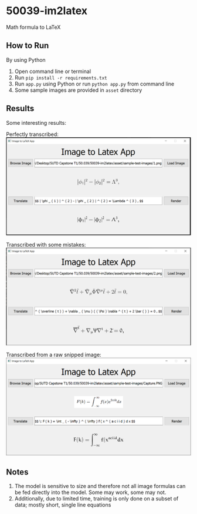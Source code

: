 # 50039-im2latex

Math formula to LaTeX

## How to Run

By using Python
1. Open command line or terminal
2. Run `pip install -r requirements.txt`
3. Run `app.py` using Python or run `python app.py` from command line
4. Some sample images are provided in `asset` directory

## Results

Some interesting results:

Perfectly transcribed:
![perfect](asset/result-1.PNG)

Transcribed with some mistakes:
![some-mistakes](asset/result-2.PNG)

Transcribed from a raw snipped image:
![from-raw-snippet](asset/result-4.PNG)

## Notes

1. The model is sensitive to size and therefore not all image formulas can be fed directly into the model. Some may work, some may not.
2. Additionally, due to limited time, training is only done on a subset of data; mostly short, single line equations
